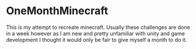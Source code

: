# OneMonthMinecraft

This is my attempt to recreate minecraft. Usually these challenges are done in a week however as I am new and pretty unfamiliar with unity
and game development I thought it would only be fair to give myself a month to do it.
